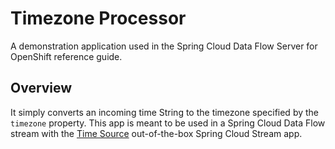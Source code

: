 # Timezone Processor

A demonstration application used in the Spring Cloud Data Flow Server for OpenShift reference guide.

## Overview

It simply converts an incoming time String to the timezone specified by the `timezone` property.
This app is meant to be used in a Spring Cloud Data Flow stream with the [Time Source](https://github.com/spring-cloud-stream-app-starters/time/tree/master/spring-cloud-starter-stream-source-time)
out-of-the-box Spring Cloud Stream app.
